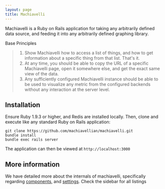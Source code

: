 ```yaml
---
layout: page
title: Machiavelli
---
```

Machiavelli is a Ruby on Rails application for taking any arbitrarily defined data source, and feeding it into any arbitrarily defined graphing library.

Base Principles

> 1) Show Machiavelli how to access a list of things, and how to get information about a specific thing from that list. That's it.
> 2) At any time, you should be able to copy the URL of a specific Machiavelli page, open it somewhere else, and get the exact same view of the data.
> 3) Any sufficiently configured Machiavelli instance should be able to be used to visualize any metric from the configured backends without any interaction at the server level.


## Installation

Ensure Ruby 1.9.3 or higher, and Redis are installed locally. Then, clone and execute like any standard Ruby on Rails application:

    git clone https://github.com/machiavellian/machiavelli.git
    bundle install
    bundle exec rails server

The application can then be viewed at `http://localhost:3000`


## More information

We have detailed more about the internals of machiavelli, specifically regarding [components](components.html), and [settings](settings.html). Check the sidebar for all listings

